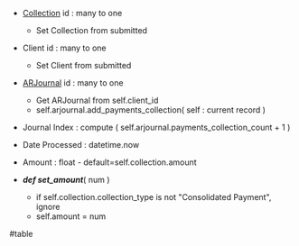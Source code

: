
- [Collection](Collection.md) id : many to one
	- Set Collection from submitted
- Client id : many to one
	- Set Client from submitted
- [ARJournal](ARJournal.md) id : many to one
	- Get ARJournal from self.client_id
	- self.arjournal.add_payments_collection( self : current record )
- Journal Index : compute ( self.arjournal.payments_collection_count  + 1 )
- Date Processed : datetime.now
- Amount : float - default=self.collection.amount
	
- ***def set_amount***( num )
	- if self.collection.collection_type is not "Consolidated Payment", ignore
	- self.amount = num 

#table